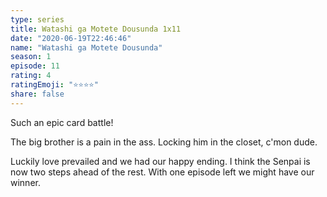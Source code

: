```yaml
---
type: series
title: Watashi ga Motete Dousunda 1x11
date: "2020-06-19T22:46:46"
name: "Watashi ga Motete Dousunda"
season: 1
episode: 11
rating: 4
ratingEmoji: "⭐️⭐️⭐️⭐️"
share: false
---
```


Such an epic card battle!

The big brother is a pain in the ass. Locking him in the closet, c'mon dude.

Luckily love prevailed and we had our happy ending. I think the Senpai is now two steps ahead of the rest. With one episode left we might have our winner.
